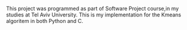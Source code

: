 This project was programmed as part of Software Project course,in my studies at Tel Aviv University.
This is my implementation for the Kmeans algoritem in both Python and C.
